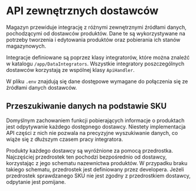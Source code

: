 # API zewnętrznych dostawców

Magazyn przewiduje integrację z różnymi zewnętrznymi źródłami danych, pochodzącymi od dostawców produktów. Dane te są wykorzystywane na potrzeby tworzenia i edytowania produktów oraz pobierania ich stanów magazynowych.

Integracje definiowane są poprzez klasy integratorów, które można znaleźć w katalogu `/app/DataIntegrators`. Wszystkie integratory poszczególnych dostawców korzystają ze wspólnej klasy `ApiHandler`.

W pliku `.env` znajdują się dane dostępowe wymagane do połączenia się ze źródłami danych dostawców.

## Przeszukiwanie danych na podstawie SKU

Domyślnym zachowaniem funkcji pobierających informacje o produktach jest odpytywanie każdego dostępnego dostawcy.
Niestety implementacja API części z nich nie pozwala na precyzyjne wyszukiwanie danych, co wiąże się z dłuższym czasem pracy integratora.

Produkty każdego dostawcy są wyróżnione za pomocą przedrostka. Najczęściej przedrostek ten pochodzi bezpośrednio od dostawcy, korzystając z jego schematu nazewnictwa produktów. W przypadku braku takiego schematu, przedrostek jest definiowany przez developera.
Jeżeli przedrostek sprawdzanego SKU nie jest zgodny z przedrostkiem dostawcy, odpytanie jest pomijane.
